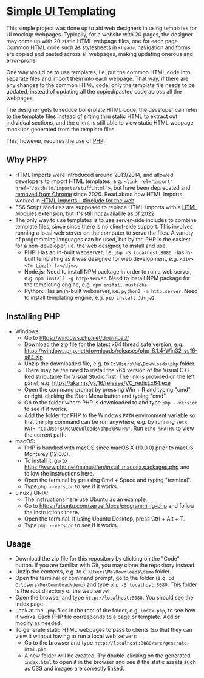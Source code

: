 # [Simple UI Templating](https://github.com/zionsg/simple-ui-templating)

This simple project was done up to aid web designers in using templates for UI mockup webpages.
Typically, for a website with 20 pages, the designer may come up with 20 static HTML webpage files,
one for each page. Common HTML code such as stylesheets in `<head>`, navigation and forms are copied
and pasted across all webpages, making updating onerous and error-prone.

One way would be to use templates, i.e. put the common HTML code into separate files and import them
into each webpage. That way, if there are any changes to the common HTML code, only the template
file needs to be updated, instead of updating all the copied/pasted code across all the webpages.

The designer gets to reduce boilerplate HTML code, the developer can refer to the template files
instead of sifting thru static HTML to extract out individual sections, and the client is still able
to view static HTML webpage mockups generated from the template files.

This, however, requires the use of [PHP](https://en.wikipedia.org/wiki/PHP).

## Why PHP?
- HTML Imports were introduced around 2013/2014, and allowed developers to import HTML templates,
  e.g. `<link rel="import" href="/path/to/imports/stuff.html">`, but have been deprecated and
  [removed from Chrome](https://chromestatus.com/feature/5144752345317376) since 2020. Read about
  how HTML Imports worked in
  [HTML Imports - #include for the web](https://www.html5rocks.com/en/tutorials/webcomponents/imports/).
- ES6 Script Modules are supposed to replace HTML Imports with a
  [HTML Modules](https://github.com/WICG/webcomponents/blob/gh-pages/proposals/html-modules-explainer.md)
  extension, but it's still [not available](https://chromestatus.com/feature/4854408103854080)
  as of 2022.
- The only way to use templates is to use server-side includes to combine template files, since
  since there is no client-side support. This involves running a local web server on the computer
  to serve the files. A variety of programming languages can be used, but by far, PHP is the easiest
  for a non-developer, i.e. the web designer, to install and use.
    + PHP: Has an in-built webserver, i.e. `php -S localhost:8080`. Has in-built templating as it
      was designed for web development, e.g. `<div><?= time() ?></div>`.
    + Node.js: Need to install NPM package in order to run a web server,
      e.g. `npm install -g http-server`. Need to install NPM package for the templating engine,
      e.g. `npm install mustache`.
    + Python: Has an in-built webserver, i.e. `python3 -m http.server`. Need to install templating
      engine, e.g. `pip install Jinja2`.

## Installing PHP
- Windows:
    + Go to https://windows.php.net/download/
    + Download the zip file for the latest x64 thread safe version,
      e.g. https://windows.php.net/downloads/releases/php-8.1.4-Win32-vs16-x64.zip
    + Unzip the downloaded file, e.g. to `C:\Users\Me\Downloads\php` folder.
    + There may be the need to install the x64 version of the Visual C++ Redistributable for
      Visual Studio first. The link is provided on the left panel, e.g. https://aka.ms/vs/16/release/VC_redist.x64.exe
    + Open the command prompt by pressing Win + R and typing "cmd", or right-clicking the Start Menu
      button and typing "cmd".
    + Go to the folder where PHP is downloaded to and type `php --version` to see if it works.
    + Add the folder for PHP to the Windows `PATH` environment variable so that the `php` command
      can be run anywhere, e.g. by running `setx PATH "C:\Users\Me\Downloads\php;%PATH%"`.
      Run `echo %PATH%` to view the current path.
- macOS:
    + PHP is bundled with macOS since macOS X (10.0.0) prior to macOS Monterey (12.0.0).
    + To install it, go to https://www.php.net/manual/en/install.macosx.packages.php and follow
      the instructions here.
    + Open the terminal by pressing Cmd + Space and typing "terminal".
    + Type `php --version` to see if it works.
- Linux / UNIX:
    + The instructions here use Ubuntu as an example.
    + Go to https://ubuntu.com/server/docs/programming-php and follow the instructions there.
    + Open the terminal. If using Ubuntu Desktop, press Ctrl + Alt + T.
    + Type `php --version` to see if it works.

## Usage
- Download the zip file for this repository by clicking on the "Code" button. If you are familiar
  with Git, you may clone the repository instead.
- Unzip the contents, e.g. to `C:\Users\Me\Downloads\demo` folder.
- Open the terminal or command prompt, go to the folder (e.g. `cd C:\Users\Me\Download\demo`) and
  type `php -S localhost:8080`. This folder is the root directory of the web server.
- Open the browser and type `http://localhost:8080`. You should see the index page.
- Look at the `.php` files in the root of the folder, e.g. `index.php`, to see how it works.
  Each PHP file corresponds to a page or template. Add or modify as needed.
- To generate static HTML webpages to pass to clients (so that they can view it without having to
  run a local web server):
    + Go to the browser and type `http://localhost:8080/src/generate-html.php`.
    + A new folder will be created. Try double-clicking on the generated `index.html` to open it
      in the browser and see if the static assets such as CSS and images are correctly linked.
